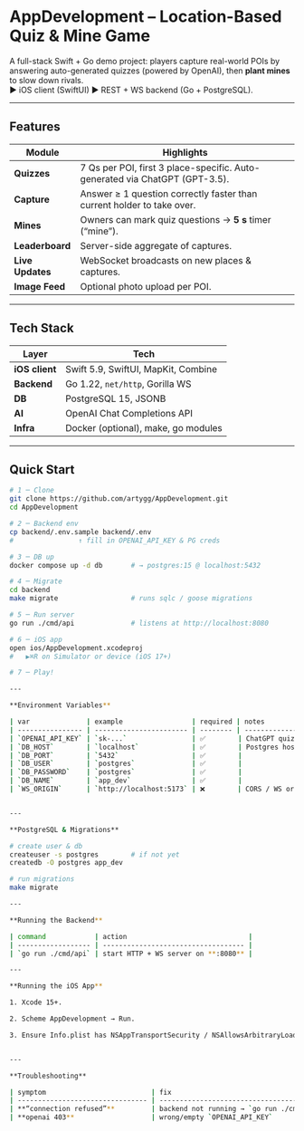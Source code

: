 # AppDevelopment – Location-Based Quiz & Mine Game

A full-stack Swift + Go demo project: players capture real-world POIs by answering auto-generated quizzes (powered by OpenAI), then **plant mines** to slow down rivals.  
▶ iOS client (SwiftUI)   ▶ REST + WS backend (Go + PostgreSQL).

---

## Features
| Module | Highlights |
|--------|------------|
| **Quizzes** | 7 Qs per POI, first 3 place-specific. Auto-generated via ChatGPT (GPT-3.5). |
| **Capture** | Answer ≥ 1 question correctly faster than current holder to take over. |
| **Mines** | Owners can mark quiz questions → **5 s** timer (“mine”). |
| **Leaderboard** | Server-side aggregate of captures. |
| **Live Updates** | WebSocket broadcasts on new places & captures. |
| **Image Feed** | Optional photo upload per POI. |

---


## Tech Stack
| Layer | Tech |
|-------|------|
| **iOS client** | Swift 5.9, SwiftUI, MapKit, Combine |
| **Backend** | Go 1.22, `net/http`, Gorilla WS |
| **DB** | PostgreSQL 15, JSONB |
| **AI** | OpenAI Chat Completions API |
| **Infra** | Docker (optional), make, go modules |

---

## Quick Start

```bash
# 1 ─ Clone
git clone https://github.com/artygg/AppDevelopment.git
cd AppDevelopment

# 2 ─ Backend env
cp backend/.env.sample backend/.env
#                ↑ fill in OPENAI_API_KEY & PG creds

# 3 ─ DB up
docker compose up -d db       # → postgres:15 @ localhost:5432

# 4 ─ Migrate
cd backend
make migrate                  # runs sqlc / goose migrations

# 5 ─ Run server
go run ./cmd/api              # listens at http://localhost:8080

# 6 ─ iOS app
open ios/AppDevelopment.xcodeproj
#   ▶⌘R on Simulator or device (iOS 17+)

# 7 ─ Play!

---

**Environment Variables**

| var              | example                 | required | notes                   |
| ---------------- | ----------------------- | -------- | ----------------------- |
| `OPENAI_API_KEY` | `sk-...`                | ✅        | ChatGPT quiz generation |
| `DB_HOST`        | `localhost`             | ✅        | Postgres host           |
| `DB_PORT`        | `5432`                  | ✅        |                         |
| `DB_USER`        | `postgres`              | ✅        |                         |
| `DB_PASSWORD`    | `postgres`              | ✅        |                         |
| `DB_NAME`        | `app_dev`               | ✅        |                         |
| `WS_ORIGIN`      | `http://localhost:5173` | ❌        | CORS / WS origin check  |


---

**PostgreSQL & Migrations**

# create user & db
createuser -s postgres        # if not yet
createdb -O postgres app_dev

# run migrations
make migrate

---

**Running the Backend**

| command            | action                              |
| ------------------ | ----------------------------------- |
| `go run ./cmd/api` | start HTTP + WS server on **:8080** |

---

**Running the iOS App**

1. Xcode 15+.

2. Scheme AppDevelopment → Run.

3. Ensure Info.plist has NSAppTransportSecurity / NSAllowsArbitraryLoads = YES (dev only) for local HTTP.


---

**Troubleshooting**

| symptom                          | fix                                                               |
| -------------------------------- | ----------------------------------------------------------------- |
| **“connection refused”**         | backend not running → `go run ./cmd/api`                          |
| **openai 403**                   | wrong/empty `OPENAI_API_KEY`                                      |














